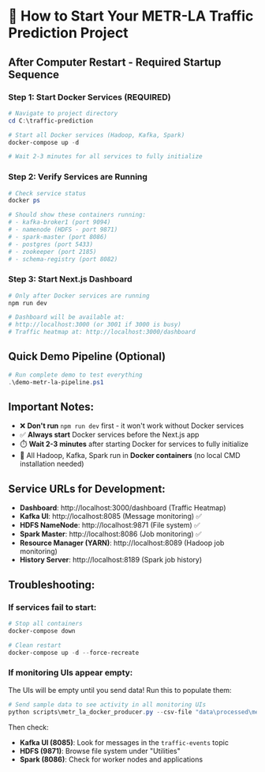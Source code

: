 # 🚀 How to Start Your METR-LA Traffic Prediction Project

## **After Computer Restart - Required Startup Sequence**

### Step 1: Start Docker Services (REQUIRED)
```powershell
# Navigate to project directory
cd C:\traffic-prediction

# Start all Docker services (Hadoop, Kafka, Spark)
docker-compose up -d

# Wait 2-3 minutes for all services to fully initialize
```

### Step 2: Verify Services are Running
```powershell
# Check service status
docker ps

# Should show these containers running:
# - kafka-broker1 (port 9094)
# - namenode (HDFS - port 9871) 
# - spark-master (port 8086)
# - postgres (port 5433)
# - zookeeper (port 2185)
# - schema-registry (port 8082)
```

### Step 3: Start Next.js Dashboard
```powershell
# Only after Docker services are running
npm run dev

# Dashboard will be available at:
# http://localhost:3000 (or 3001 if 3000 is busy)
# Traffic heatmap at: http://localhost:3000/dashboard
```

## **Quick Demo Pipeline (Optional)**
```powershell
# Run complete demo to test everything
.\demo-metr-la-pipeline.ps1
```

## **Important Notes:**
- ❌ **Don't run** `npm run dev` first - it won't work without Docker services
- ✅ **Always start** Docker services before the Next.js app
- ⏱️ **Wait 2-3 minutes** after starting Docker for services to fully initialize
- 🔧 All Hadoop, Kafka, Spark run in **Docker containers** (no local CMD installation needed)

## **Service URLs for Development:**
- **Dashboard**: http://localhost:3000/dashboard (Traffic Heatmap)
- **Kafka UI**: http://localhost:8085 (Message monitoring) ✅
- **HDFS NameNode**: http://localhost:9871 (File system) ✅
- **Spark Master**: http://localhost:8086 (Job monitoring) ✅
- **Resource Manager (YARN)**: http://localhost:8089 (Hadoop job monitoring)
- **History Server**: http://localhost:8189 (Spark job history)

## **Troubleshooting:**

### If services fail to start:
```powershell
# Stop all containers
docker-compose down

# Clean restart
docker-compose up -d --force-recreate
```

### If monitoring UIs appear empty:
The UIs will be empty until you send data! Run this to populate them:
```powershell
# Send sample data to see activity in all monitoring UIs
python scripts\metr_la_docker_producer.py --csv-file "data\processed\metr_la_sample.csv" --max-records 50 --batch-size 10
```

Then check:
- **Kafka UI (8085)**: Look for messages in the `traffic-events` topic
- **HDFS (9871)**: Browse file system under "Utilities"
- **Spark (8086)**: Check for worker nodes and applications